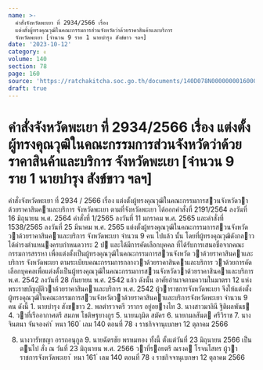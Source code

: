 ```yaml
---
name: >-
  คำสั่งจังหวัดพะเยา ที่ 2934/2566 เรื่อง
  แต่งตั้งผู้ทรงคุณวุฒิในคณะกรรมการส่วนจังหวัดว่าด้วยราคาสินค้าและบริการ
  จังหวัดพะเยา [จำนวน 9 ราย 1 นายบำรุง สังข์ขาว ฯลฯ]
date: '2023-10-12'
category: ง
volume: 140
section: 78
page: 160
source: 'https://ratchakitcha.soc.go.th/documents/140D078N0000000016000.pdf'
draft: true
---
```


# คำสั่งจังหวัดพะเยา ที่ 2934/2566 เรื่อง แต่งตั้งผู้ทรงคุณวุฒิในคณะกรรมการส่วนจังหวัดว่าด้วยราคาสินค้าและบริการ จังหวัดพะเยา [จำนวน 9 ราย 1 นายบำรุง สังข์ขาว ฯลฯ]

คําสั่งจังหวัดพะเยา ที่ 2934 / 2566 เรื่อง แต่งตั้งผู้ทรงคุณวุฒิในคณะกรรมการสวนจังหวัดวาด้วยราคาสินคาและบริการ จังหวัดพะเยา ตามที่จังหวัดพะเยา ได้ออกคําสั่งที่ 2191/2564 ลงวันที่ 16 มิถุนายน พ.ศ. 2564 คําสั่งที่ 1/2565 ลงวันที่ 11 มกราคม พ.ศ. 2565 และคําสั่งที่ 1538/2565 ลงวันที่ 25 มีนาคม พ.ศ. 2565 แต่งตั้งผู้ทรงคุณวุฒิในคณะกรรมการสวนจังหวัดวาด้วยราคาสินคาและบริการ จังหวัดพะเยา จํานวน 9 คน ไปแล้ว นั้น โดยที่ผู้ทรงคุณวุฒิดังกลาวได้ดํารงตําแหนงครบกําหนดวาระ 2 ป และได้มีการคัดเลือกบุคคล ที่ได้รับการเสนอชื่อจากคณะกรรมการสรรหา เพื่อแต่งตั้งเป็นผู้ทรงคุณวุฒิในคณะกรรมการสวนจังหวัด วาด้วยราคาสินคาและบริการ จังหวัดพะเยา ตามระเบียบคณะกรรมการกลางวาด้วยราคาสินคาและบริการ วาด้วยการคัดเลือกบุคคลเพื่อแต่งตั้งเป็นผู้ทรงคุณวุฒิในคณะกรรมการสวนจังหวัดวาด้วยราคาสินคาและบริการ พ.ศ. 2542 ลงวันที่ 28 กันยายน พ.ศ. 2542 แล้ว ดังนั้น อาศัยอํานาจตามความในมาตรา 12 แห่งพระราชบัญญัติวาด้วยราคาสินคาและบริการ พ.ศ. 2542 ผู้วาราชการจังหวัดพะเยา จึงให้แต่งตั้ง ผู้ทรงคุณวุฒิในคณะกรรมการสวนจังหวัดวาด้วยราคาสินคาและบริการจังหวัดพะเยา จํานวน 9 คน ดังนี้ 1. นายบํารุง สังขขาว 2. พลตํารวจตรี วรากร อยู่อยางไท 3. นางสาวมาลินี ฐิติผลพันธ 4. วาที่เรืออากาศตรี สมภพ โชติษฐยางกูร 5. นายนฤมิต สมัคร 6. นายกมลสันต ศรีวิราช 7. นางจินตนา จันจองคํา ้ หนา 160 ่ เลม 140 ตอนที่ 78 ง ราชกิจจานุเบกษา 12 ตุลาคม 2566

8. นางวารัทชญา อรรถอนุกูล 9. นายฉัตรชัย พรหมทอง ทั้งนี้ ตั้งแต่วันที่ 23 มิถุนายน 2566 เป็นตนไป สั่ง ณ วันที่ 23 มิถุนายน พ.ศ. 2566 วาที่รอยตรี ณรงค โรจนโสทร ผู้วาราชการจังหวัดพะเยา ้ หนา 161 ่ เลม 140 ตอนที่ 78 ง ราชกิจจานุเบกษา 12 ตุลาคม 2566
